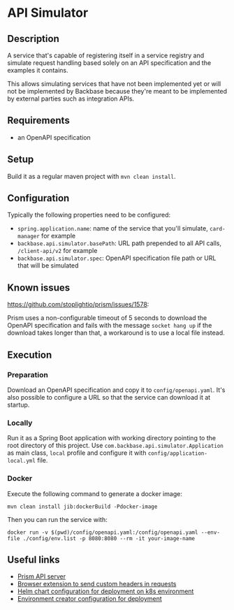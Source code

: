 # API Simulator

## Description

A service that's capable of registering itself in a service registry and simulate request handling based solely
on an API specification and the examples it contains.

This allows simulating services that have not been implemented yet or will not be implemented by Backbase because
they're meant to be implemented by external parties such as integration APIs.

## Requirements

- an OpenAPI specification

## Setup

Build it as a regular maven project with `mvn clean install`.

## Configuration

Typically the following properties need to be configured:

- `spring.application.name`: name of the service that you'll simulate, `card-manager` for example
- `backbase.api.simulator.basePath`: URL path prepended to all API calls, `/client-api/v2` for example
- `backbase.api.simulator.spec`: OpenAPI specification file path or URL that will be simulated

## Known issues

https://github.com/stoplightio/prism/issues/1578:

Prism uses a non-configurable timeout of 5 seconds to download the OpenAPI specification and fails with the message
`socket hang up` if the download takes longer than that, a workaround is to use a local file instead.

## Execution

### Preparation

Download an OpenAPI specification and copy it to `config/openapi.yaml`.
It's also possible to configure a URL so that the service can download it at startup.

### Locally

Run it as a Spring Boot application with working directory pointing to the root directory of this project.
Use `com.backbase.api.simulator.Application` as main class, `local` profile and configure it with
`config/application-local.yml` file.

### Docker

Execute the following command to generate a docker image:

`mvn clean install jib:dockerBuild -Pdocker-image`

Then you can run the service with:

`docker run -v $(pwd)/config/openapi.yaml:/config/openapi.yaml --env-file ./config/env.list -p 8080:8080 --rm -it your-image-name`

## Useful links

- [Prism API server](https://github.com/stoplightio/prism)
- [Browser extension to send custom headers in requests](https://bewisse.com/modheader/)
- [Helm chart configuration for deployment on k8s environment](https://stash.backbase.com/projects/REF/repos/reference-charts/browse/charts/dbs-transactions/values.yaml#90)
- [Environment creator configuration for deployment](https://stash.backbase.com/projects/DBS/repos/environment-creator/browse/helmfile.yaml#1158)
